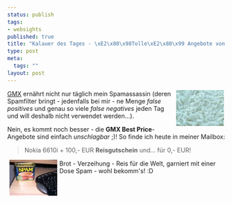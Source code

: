 ```yaml
--- 
status: publish
tags: 
- websights
published: true
title: "Kalauer des Tages - \xE2\x80\x98Tolle\xE2\x80\x99 Angebote von GMX"
type: post
meta: 
  tags: ""
layout: post
---
```

<img border="0" hspace="5" align="right" src="/media/wp/rice.serendipityThumb.jpg" alt=""  /><a href="http://www.gmx.de" title="http://www.gmx.de" onmouseover="window.status='http://www.gmx.de';return true;" onmouseout="window.status='';return true;">GMX</a> ernährt nicht nur täglich mein Spamassassin (deren Spamfilter bringt - jedenfalls bei mir - ne Menge <i>false positives</i> und genau so viele <i>false negatives</i> jeden Tag und will deshalb nicht verwendet werden...).

Nein, es kommt noch besser - die <b>GMX Best Price</b>-Angebote sind einfach <i>unschlagbar</i> ;)! So finde ich heute in meiner Mailbox:

<blockquote>Nokia 6610i + 100,- EUR <b>Reisgutschein</b> und...  für 0,- EUR!</blockquote>

<img border="0" hspace="5" align="left" src="/media/wp/spam-dose.serendipityThumb.jpg" alt=""  />Brot - Verzeihung - Reis für die Welt, garniert mit einer Dose Spam - wohl bekomm's! :D
